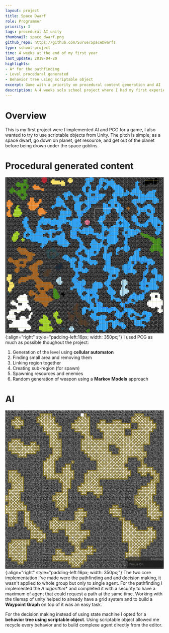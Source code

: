 ```yaml
---
layout: project
title: Space Dwarf
role: Programmer
priority: 3
tags: procedural AI unity
thumbnail: space_dwarf.png
github_repo: https://github.com/Surue/SpaceDwarfs
type: school-project
time: 4 weeks at the end of my first year
last_update: 2019-04-20
highlights: 
- A* for the pathfinding
- Level procedural generated
- Behavior tree using scriptable object
excerpt: Game with a priority on procedural content generation and AI
description: A 4 weeks solo school project where I had my first experience in <b>AI and procedural generated content</b>.
---
```

# Overview
This is my first project were I implemented AI and PCG for a game, I also wanted to try to use scriptable objects from Unity. The pitch is simple; as a space dwarf, go down on planet, get resource, and get out of the planet before being drown under the space goblins. 

# Procedural generated content 
![Procedural generation](../assets/images/space_dwarf/procedural.png){:align="right" style="padding-left:16px; width: 350px;"}
I used PCG as much as possible thoughout the project:
1. Generation of the level using **cellular automaton**
2. Finding small area and removing them
3. Linking region together
4. Creating sub-region (for spawn)
5. Spawning resources and enemies
6. Random generation of weapon using a **Markov Models** approach<br clear="right">

# AI
![Waypoint Graph](../assets/images/space_dwarf/waypoint.png){:align="right" style="padding-left:16px; width: 350px;"}
The two core implementation I've made were the pathfinding and and decision making, it wasn't applied to whole group but only to single agent. For the pathfinding I implemented the **A* algorithm** and completed it with a security to have a maximum of agent that could request a path at the same time. Working with the tilemap of unity helped to already have a grid system and to build a **Waypoint Graph** on top of it was an easy task.

For the decision making instead of using state machine I opted for a **behavior tree using scriptable object**. Using scriptable object allowed me recycle every behavior and to build complexe agent directly from the editor.<br clear="right">

